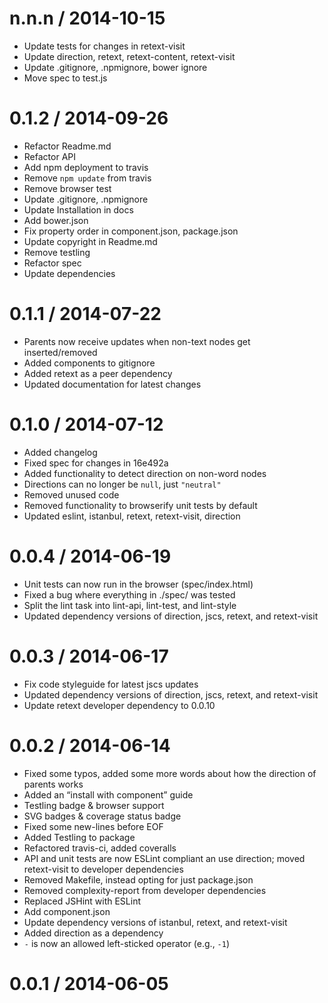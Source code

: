 
n.n.n / 2014-10-15
==================

 * Update tests for changes in retext-visit
 * Update direction, retext, retext-content, retext-visit
 * Update .gitignore, .npmignore, bower ignore
 * Move spec to test.js

0.1.2 / 2014-09-26
==================

 * Refactor Readme.md
 * Refactor API
 * Add npm deployment to travis
 * Remove `npm update` from travis
 * Remove browser test
 * Update .gitignore, .npmignore
 * Update Installation in docs
 * Add bower.json
 * Fix property order in component.json, package.json
 * Update copyright in Readme.md
 * Remove testling
 * Refactor spec
 * Update dependencies

0.1.1 / 2014-07-22
==================

 * Parents now receive updates when non-text nodes get inserted/removed
 * Added components to gitignore
 * Added retext as a peer dependency
 * Updated documentation for latest changes

0.1.0 / 2014-07-12
==================

 * Added changelog
 * Fixed spec for changes in 16e492a
 * Added functionality to detect direction on non-word nodes
 * Directions can no longer be `null`, just `"neutral"`
 * Removed unused code
 * Removed functionality to browserify unit tests by default
 * Updated eslint, istanbul, retext, retext-visit, direction

0.0.4 / 2014-06-19
==================

 * Unit tests can now run in the browser (spec/index.html)
 * Fixed a bug where everything in ./spec/ was tested
 * Split the lint task into lint-api, lint-test, and lint-style
 * Updated dependency versions of direction, jscs, retext, and retext-visit

0.0.3 / 2014-06-17
==================

 * Fix code styleguide for latest jscs updates
 * Updated dependency versions of direction, jscs, retext, and retext-visit
 * Update retext developer dependency to 0.0.10

0.0.2 / 2014-06-14
==================

 * Fixed some typos, added some more words about how the direction of parents works
 * Added an “install with component” guide
 * Testling badge & browser support
 * SVG badges & coverage status badge
 * Fixed some new-lines before EOF
 * Added Testling to package
 * Refactored travis-ci, added coveralls
 * API and unit tests are now ESLint compliant an use direction; moved retext-visit to developer dependencies
 * Removed Makefile, instead opting for just package.json
 * Removed complexity-report from developer dependencies
 * Replaced JSHint with ESLint
 * Add component.json
 * Update dependency versions of istanbul, retext, and retext-visit
 * Added direction as a dependency
 * `-` is now an allowed left-sticked operator (e.g., `-1`)

0.0.1 / 2014-06-05
==================

